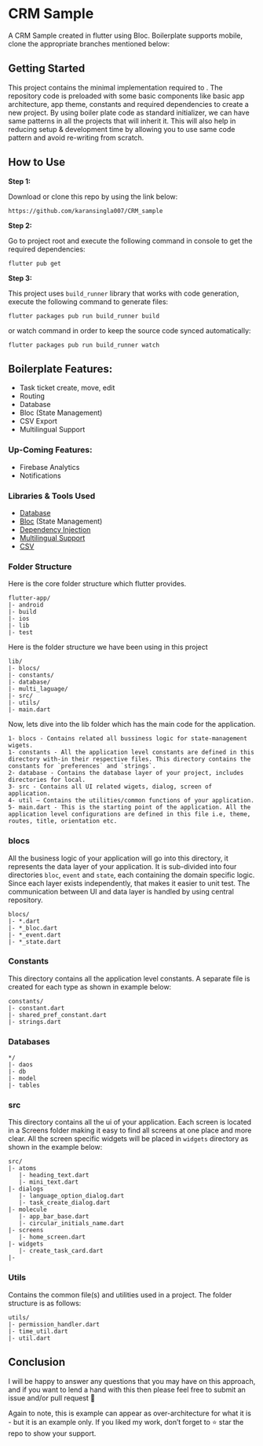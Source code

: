 # CRM Sample

A CRM Sample created in flutter using Bloc. Boilerplate supports mobile, clone the appropriate branches mentioned below:

## Getting Started

This project contains the minimal implementation required to . The repository code is preloaded with some basic components like basic app architecture, app theme, constants and required dependencies to create a new project. By using boiler plate code as standard initializer, we can have same patterns in all the projects that will inherit it. This will also help in reducing setup & development time by allowing you to use same code pattern and avoid re-writing from scratch.

## How to Use

**Step 1:**

Download or clone this repo by using the link below:

```
https://github.com/karansingla007/CRM_sample
```

**Step 2:**

Go to project root and execute the following command in console to get the required dependencies:

```
flutter pub get 
```

**Step 3:**

This project uses `build_runner` library that works with code generation, execute the following command to generate files:

```
flutter packages pub run build_runner build
```

or watch command in order to keep the source code synced automatically:

```
flutter packages pub run build_runner watch
```

## Boilerplate Features:

* Task ticket create, move, edit
* Routing
* Database
* Bloc (State Management)
* CSV Export
* Multilingual Support

### Up-Coming Features:

* Firebase Analytics
* Notifications

### Libraries & Tools Used

* [Database](https://pub.dev/packages/drift_sqflite)
* [Bloc](https://pub.dev/packages/flutter_bloc) (State Management)
* [Dependency Injection](https://pub.dev/packages/build_runner)
* [Multilingual Support](https://pub.dev/packages/intl)
* [CSV](https://pub.dev/packages/csv)


### Folder Structure
Here is the core folder structure which flutter provides.

```
flutter-app/
|- android
|- build
|- ios
|- lib
|- test
```

Here is the folder structure we have been using in this project

```
lib/
|- blocs/
|- constants/
|- database/
|- multi_laguage/
|- src/
|- utils/
|- main.dart
```

Now, lets dive into the lib folder which has the main code for the application.

```
1- blocs - Contains related all bussiness logic for state-management wigets.
1- constants - All the application level constants are defined in this directory with-in their respective files. This directory contains the constants for `preferences` and `strings`.
2- database - Contains the database layer of your project, includes directories for local.
3- src - Contains all UI related wigets, dialog, screen of application. 
4- util — Contains the utilities/common functions of your application.
5- main.dart - This is the starting point of the application. All the application level configurations are defined in this file i.e, theme, routes, title, orientation etc.
```

### blocs

All the business logic of your application will go into this directory, it represents the data layer of your application. It is sub-divided into four directories `bloc`, `event` and `state`, each containing the domain specific logic. Since each layer exists independently, that makes it easier to unit test. The communication between UI and data layer is handled by using central repository.


```
blocs/
|- *.dart
|- *_bloc.dart
|- *_event.dart
|- *_state.dart
```

### Constants

This directory contains all the application level constants. A separate file is created for each type as shown in example below:

```
constants/
|- constant.dart
|- shared_pref_constant.dart
|- strings.dart
```

### Databases

```
*/
|- daos
|- db
|- model
|- tables

```

### src

This directory contains all the ui of your application. Each screen is located in a Screens folder making it easy to find all screens at one place and more clear. All the screen specific widgets will be placed in `widgets` directory as shown in the example below:

```
src/
|- atoms
   |- heading_text.dart
   |- mini_text.dart
|- dialogs
   |- language_option_dialog.dart
   |- task_create_dialog.dart 
|- molecule
   |- app_bar_base.dart
   |- circular_initials_name.dart 
|- screens
   |- home_screen.dart
|- widgets
   |- create_task_card.dart
|- 
```

### Utils

Contains the common file(s) and utilities used in a project. The folder structure is as follows:

```
utils/
|- permission_handler.dart
|- time_util.dart
|- util.dart
```

## Conclusion

I will be happy to answer any questions that you may have on this approach, and if you want to lend a hand with this then please feel free to submit an issue and/or pull request 🙂

Again to note, this is example can appear as over-architecture for what it is - but it is an example only. If you liked my work, don’t forget to ⭐ star the repo to show your support.
